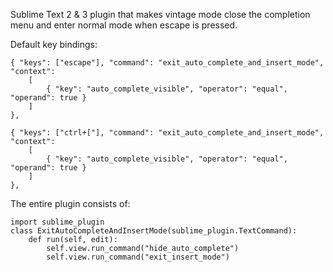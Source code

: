 Sublime Text 2 & 3 plugin that makes vintage mode close the completion menu and enter normal mode when escape is pressed.


Default key bindings:

	{ "keys": ["escape"], "command": "exit_auto_complete_and_insert_mode", "context":
		[
			{ "key": "auto_complete_visible", "operator": "equal", "operand": true }
		]
	},

	{ "keys": ["ctrl+["], "command": "exit_auto_complete_and_insert_mode", "context":
		[
			{ "key": "auto_complete_visible", "operator": "equal", "operand": true }
		]
	},


The entire plugin consists of:

	import sublime_plugin
	class ExitAutoCompleteAndInsertMode(sublime_plugin.TextCommand):
		def run(self, edit):
			self.view.run_command("hide_auto_complete")
			self.view.run_command("exit_insert_mode")
  
